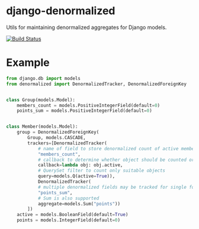 # django-denormalized
Utils for maintaining denormalized aggregates for Django models.

[![Build Status](https://travis-ci.org/tumb1er/django-denormalized.svg?branch=master)](https://travis-ci.org/tumb1er/django-denormalized)

# Example

```python
from django.db import models
from denormalized import DenormalizedTracker, DenormalizedForeignKey


class Group(models.Model):
    members_count = models.PositiveIntegerField(default=0)
    points_sum = models.PositiveIntegerField(default=0)


class Member(models.Model):
    group = DenormalizedForeignKey(
        Group, models.CASCADE,
        trackers=[DenormalizedTracker(
            # name of field to store denormalized count of active members
            "members_count",                    
            # callback to determine whether object should be counted or not
            callback=lambda obj: obj.active,
            # QuerySet filter to count only suitable objects
            query=models.Q(active=True)),
            DenormalizedTracker(
            # multiple denormalized fields may be tracked for single foreign key
            "points_sum",
            # Sum is also supported
            aggregate=models.Sum("points"))
        ])
    active = models.BooleanField(default=True)
    points = models.IntegerField(default=0)

```

